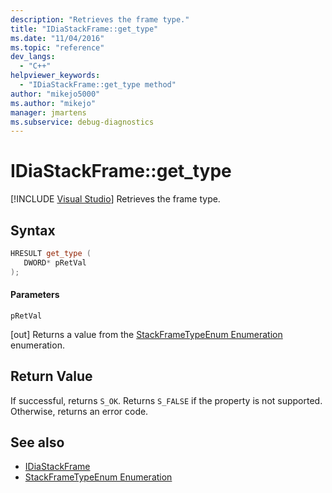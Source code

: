 ```yaml
---
description: "Retrieves the frame type."
title: "IDiaStackFrame::get_type"
ms.date: "11/04/2016"
ms.topic: "reference"
dev_langs:
  - "C++"
helpviewer_keywords:
  - "IDiaStackFrame::get_type method"
author: "mikejo5000"
ms.author: "mikejo"
manager: jmartens
ms.subservice: debug-diagnostics
---
```

# IDiaStackFrame::get_type

 [!INCLUDE [Visual Studio](~/includes/applies-to-version/vs-windows-only.md)]
Retrieves the frame type.

## Syntax

```C++
HRESULT get_type ( 
   DWORD* pRetVal
);
```

#### Parameters
 `pRetVal`

[out] Returns a value from the [StackFrameTypeEnum Enumeration](../../debugger/debug-interface-access/stackframetypeenum.md) enumeration.

## Return Value
 If successful, returns `S_OK`. Returns `S_FALSE` if the property is not supported. Otherwise, returns an error code.

## See also
- [IDiaStackFrame](../../debugger/debug-interface-access/idiastackframe.md)
- [StackFrameTypeEnum Enumeration](../../debugger/debug-interface-access/stackframetypeenum.md)
